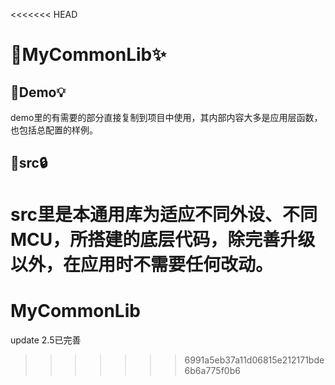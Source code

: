 <<<<<<< HEAD
# 📌MyCommonLib✨
## 📌Demo💡
demo里的有需要的部分直接复制到项目中使用，其内部内容大多是应用层函数，也包括总配置的样例。
## 📌src🔒
src里是本通用库为适应不同外设、不同MCU，所搭建的底层代码，除完善升级以外，在应用时不需要任何改动。
=======
# MyCommonLib
update
2.5已完善
>>>>>>> 6991a5eb37a11d06815e212171bde6b6a775f0b6
